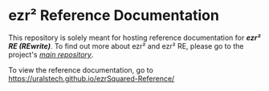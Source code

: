 # ezr² Reference Documentation

This repository is solely meant for hosting reference documentation for ***ezr² RE (REwrite)***.
To find out more about ezr² and ezr² RE, please go to the project's [*main repository*](https://github.com/Uralstech/ezrSquared/tree/ezrSquared-re).

To view the reference documentation, go to <https://uralstech.github.io/ezrSquared-Reference/>